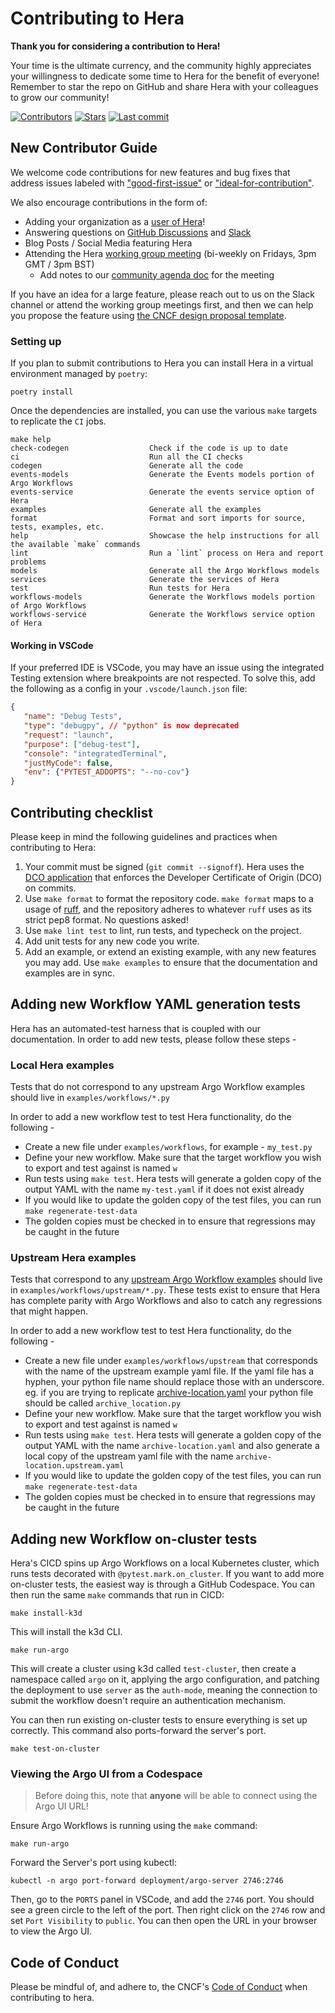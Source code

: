 # Contributing to Hera

**Thank you for considering a contribution to Hera!**

Your time is the ultimate currency, and the community highly appreciates your willingness to dedicate some time to Hera
for the benefit of everyone! Remember to star the repo on GitHub and share Hera with your colleagues to grow our community!

[![Contributors](https://img.shields.io/github/contributors/argoproj-labs/hera)](https://github.com/argoproj-labs/hera)
[![Stars](https://img.shields.io/github/stars/argoproj-labs/hera)](https://github.com/argoproj-labs/hera/stargazers)
[![Last commit](https://img.shields.io/github/last-commit/argoproj-labs/hera)](https://github.com/argoproj-labs/hera)

## New Contributor Guide

We welcome code contributions for new features and bug fixes that address
issues labeled with ["good-first-issue"](https://github.com/argoproj-labs/hera/issues?q=is%3Aopen+is%3Aissue+label%3Anote%3Agood-first-issue)
or
["ideal-for-contribution"](https://github.com/argoproj-labs/hera/issues?q=is%3Aopen+is%3Aissue+label%3Anote%3Aideal-for-contribution).

We also encourage contributions in the form of:
* Adding your organization as a [user of Hera](https://github.com/argoproj-labs/hera/blob/main/USERS.md)!
* Answering questions on [GitHub Discussions](https://github.com/argoproj-labs/hera/discussions) and
  [Slack](https://cloud-native.slack.com/archives/C03NRMD9KPY)
* Blog Posts / Social Media featuring Hera
* Attending the Hera [working group meeting](https://bloomberg.zoom.us/j/98693513976?pwd=QXVDRkFCZ1FybkIwdkdsWWdFa3NWUT09) (bi-weekly on Fridays, 3pm GMT / 3pm BST)
  * Add notes to our [community agenda doc](https://docs.google.com/document/d/1IpHkxsxWdE0lhgpDj_pXYGotsa3s38koCzawlHyH860/edit) for the meeting

If you have an idea for a large feature, please reach out to us on the Slack channel or attend the working group
meetings first, and then we can help you propose the feature using
[the CNCF design proposal template](https://github.com/cncf/project-template/blob/main/DESIGN-PROPOSALS.md?plain=1).

### Setting up

If you plan to submit contributions to Hera you can install Hera in a virtual environment managed by `poetry`:

```shell
poetry install
```

Once the dependencies are installed, you can use the various `make` targets to replicate the `CI` jobs.

```
make help
check-codegen                  Check if the code is up to date
ci                             Run all the CI checks
codegen                        Generate all the code
events-models                  Generate the Events models portion of Argo Workflows
events-service                 Generate the events service option of Hera
examples                       Generate all the examples
format                         Format and sort imports for source, tests, examples, etc.
help                           Showcase the help instructions for all the available `make` commands
lint                           Run a `lint` process on Hera and report problems
models                         Generate all the Argo Workflows models
services                       Generate the services of Hera
test                           Run tests for Hera
workflows-models               Generate the Workflows models portion of Argo Workflows
workflows-service              Generate the Workflows service option of Hera
```

#### Working in VSCode

If your preferred IDE is VSCode, you may have an issue using the integrated Testing extension where breakpoints are not
respected. To solve this, add the following as a config in your `.vscode/launch.json` file:

```json
{
   "name": "Debug Tests",
   "type": "debugpy", // "python" is now deprecated
   "request": "launch",
   "purpose": ["debug-test"],
   "console": "integratedTerminal",
   "justMyCode": false,
   "env": {"PYTEST_ADDOPTS": "--no-cov"}
}
```

## Contributing checklist

Please keep in mind the following guidelines and practices when contributing to Hera:

1. Your commit must be signed (`git commit --signoff`). Hera uses the [DCO application](https://github.com/apps/dco)
   that enforces the Developer Certificate of Origin (DCO) on commits.
1. Use `make format` to format the repository code. `make format` maps to a usage of
   [ruff](https://docs.astral.sh/ruff/formatter/), and the repository adheres to whatever `ruff` uses as its strict pep8
   format. No questions asked!
1. Use `make lint test` to lint, run tests, and typecheck on the project.
1. Add unit tests for any new code you write.
1. Add an example, or extend an existing example, with any new features you may add. Use `make examples` to ensure that
   the documentation and examples are in sync.

## Adding new Workflow YAML generation tests

Hera has an automated-test harness that is coupled with our documentation. In order to add new tests, please follow these steps -

### Local Hera examples

Tests that do not correspond to any upstream Argo Workflow examples should live in `examples/workflows/*.py`

In order to add a new workflow test to test Hera functionality, do the following -

* Create a new file under `examples/workflows`, for example - `my_test.py`
* Define your new workflow. Make sure that the target workflow you wish to export and test against is named `w`
* Run tests using `make test`. Hera tests will generate a golden copy of the output YAML with the name `my-test.yaml` if
  it does not exist already
* If you would like to update the golden copy of the test files, you can run `make regenerate-test-data`
* The golden copies must be checked in to ensure that regressions may be caught in the future

### Upstream Hera examples

Tests that correspond to any
[upstream Argo Workflow examples](https://github.com/argoproj/argo-workflows/tree/main/examples) should live in
`examples/workflows/upstream/*.py`. These tests exist to ensure that Hera has complete parity with Argo Workflows and
also to catch any regressions that might happen.

In order to add a new workflow test to test Hera functionality, do the following -

* Create a new file under `examples/workflows/upstream` that corresponds with the name of the upstream example yaml
  file. If the yaml file has a hyphen, your python file name should replace those with an underscore. eg. if you are
  trying to replicate
  [archive-location.yaml](https://github.com/argoproj/argo-workflows/blob/main/examples/archive-location.yaml) your
  python file should be called `archive_location.py`
* Define your new workflow. Make sure that the target workflow you wish to export and test against is named `w`
* Run tests using `make test`. Hera tests will generate a golden copy of the output YAML with the name
  `archive-location.yaml` and also generate a local copy of the upstream yaml file with the name
  `archive-location.upstream.yaml`
* If you would like to update the golden copy of the test files, you can run `make regenerate-test-data`
* The golden copies must be checked in to ensure that regressions may be caught in the future

## Adding new Workflow on-cluster tests

Hera's CICD spins up Argo Workflows on a local Kubernetes cluster, which runs tests decorated with
`@pytest.mark.on_cluster`. If you want to add more on-cluster tests, the easiest way is through a GitHub Codespace. You
can then run the same `make` commands that run in CICD:

```
make install-k3d
```

This will install the k3d CLI.

```
make run-argo
```

This will create a cluster using k3d called `test-cluster`, then create a namespace called `argo` on it, applying the
argo configuration, and patching the deployment to use `server` as the `auth-mode`, meaning the connection to submit the
workflow doesn't require an authentication mechanism.

You can then run existing on-cluster tests to ensure everything is set up correctly. This command also ports-forward the
server's port.

```
make test-on-cluster
```

### Viewing the Argo UI from a Codespace

> Before doing this, note that **anyone** will be able to connect using the Argo UI URL!

Ensure Argo Workflows is running using the `make` command:

```
make run-argo
```

Forward the Server's port using kubectl:

```
kubectl -n argo port-forward deployment/argo-server 2746:2746
```

Then, go to the `PORTS` panel in VSCode, and add the `2746` port. You should see a green circle to the left of the port.
Then right click on the `2746` row and set `Port Visibility` to `public`. You can then open the URL in your browser to view the Argo UI.

## Code of Conduct

Please be mindful of, and adhere to, the CNCF's
[Code of Conduct](https://github.com/cncf/foundation/blob/main/code-of-conduct.md) when contributing to hera.
